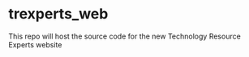# trexperts_web
This repo will host the source code for the new Technology Resource Experts website 
